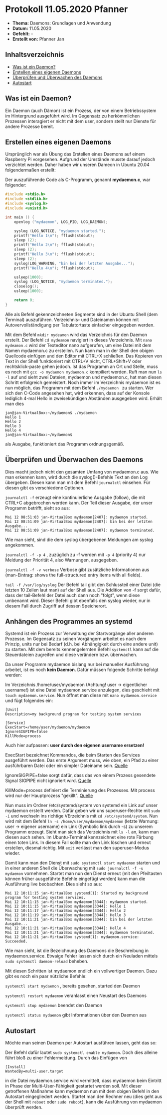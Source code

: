 # Protokoll 11.05.2020 Pfanner
* **Thema:** Daemons: Grundlagen und Anwendung
* **Datum:** 11.05.2020
* **Gefehlt:** -
* **Erstellt von:** Pfanner Jan

## Inhaltsverzeichnis
* [Was ist ein Daemon?](#was-ist-ein-daemon)
* [Erstellen eines eigenen Daemons](#erstellen-eines-eigenen-daemons)
* [Überprüfen und Überwachen des Daemons](#überprüfen-und-überwachen-des-daemons)
* [Autostart](#autostart)

## Was ist ein Daemon?
Ein Daemon (auch Dämon) ist ein Prozess, der von einem Betriebssystem im Hintergrund ausgeführt wird. Im Gegensatz zu herkömmlichen Prozessen interagiert er nicht mit dem user, sondern stellt nur Dienste für andere Prozesse bereit.

## Erstellen eines eigenen Daemons
Ursprünglich war als Übung das Erstellen eines Daemons auf einem Raspberry Pi vorgesehen. Aufgrund der Umstände musste darauf jedoch verzichtet werden. Daher haben wir unseren Dameon in Ubuntu 20.04 folgendermaßen erstellt: 

Der auszuführende Code als C-Programm, genannt **mydaemon.c**, war folgender:
```C
#include <stdio.h>
#include <stdlib.h>
#include <syslog.h>
#include <unistd.h>

int main () {
    openlog ("mydaemon", LOG_PID, LOG_DAEMON);

    syslog (LOG_NOTICE, "mydaemon started.");
    printf("Hello 1\n"); fflush(stdout);
    sleep (2);
    printf("Hello 2\n"); fflush(stdout);
    sleep (2);
    printf("Hello 3\n"); fflush(stdout);
    sleep (2);
    syslog(LOG_WARNING, "bin bei der letzten Ausgabe...");
    printf("Hello 4\n"); fflush(stdout);

    usleep(1000);
    syslog (LOG_NOTICE, "mydaemon terminated.");
    closelog();
    usleep(1000);

    return 0;
}
```
Alle als Befehl gekennzeichneten Segmente sind in der Ubuntu Shell (dem Terminal) auszuführen. Verzeichnis- und Dateinamen können mit Autovervollständigung per Tabulatortaste einfacher eingegeben werden.

Mit dem Befehl `mkdir mydeamon` wird das Verzeichnis für den Daemon erstellt. Der Befehl `cd mydeamon` navigiert in dieses Verzeichnis.
Mit `nano mydeamon.c` wird der Texteditor nano aufgerufen, um eine Datei mit dem Namen mydaemon.c zu erstellen. Nun kann man in der Shell den obigen Quellcode einfügen und den Editor mit CTRL+X schließen. Das Kopieren von Text in der Shell funktioniert mit CTRL+V nicht, CTRL+Shift+V oder rechtsklick-paste gehen jedoch. Ist das Programm an Ort und Stelle, muss es noch mit `gcc -o mydaemon mydaemon.c` kompiliert werden. Ruft man nun `ls -l` auf und sieht zwei Dateien, mydaemon und mydaemon.c, hat man diesen Schritt erfolgreich gemeistert.
Noch immer im Verzeichnis mydaemon ist es nun möglich, das Programm mit dem Befehl `./mydaemon ` zu starten. Wer sich den C-Code angesehen hat, wird erkennen, dass auf der Konsole lediglich 4-mal Hello in zweisekündigen Abständen ausgegeben wird. Erhält man dies
```console
jan@jan-VirtualBox:~/mydaemon$ ./mydaemon
Hello 1
Hello 2
Hello 3
Hello 4
jan@jan-VirtualBox:~/mydaemon$ 
```
als Ausgabe, funktioniert das Programm ordnungsgemäß.

## Überprüfen und Überwachen des Daemons
Dies macht jedoch nicht den gesamten Umfang von mydaemon.c aus. Wie man erkennen kann, wird durch die syslog()-Befehle Text an den Log übergeben. Diesen kann man mit dem Befehl `journalctl` einsehen. Für diesen gibt es verschiedene Optionen.

`journalctl -f` erzeugt eine kontinuierliche Ausgabe (follow), die mit CTRL+C abgebrochen werden kann. Der Teil dieser Ausgabe, der unser Programm betrifft, sieht so aus:


```console
Mai 12 08:51:03 jan-VirtualBox mydaemon[2407]: mydaemon started.
Mai 12 08:51:09 jan-VirtualBox mydaemon[2407]: bin bei der letzten Ausgabe...
Mai 12 08:51:09 jan-VirtualBox mydaemon[2407]: mydaemon terminated.
```
Wie man sieht, sind die dem syslog übergebenen Meldungen am syslog angekommen.

`journalctl -f -p 4` , zuzüglich zu -f werden mit `-p 4` (priority 4) nur Meldung der Priorität 4, also Warnungen, ausgegeben.

`journalctl -f -v verbose` Verbose gibt zusätzliche Informationen aus (man-Eintrag: shows the full-structured entry items with all fields).

`tail -f /var/log/syslog` Der Befehl tail gibt den Schlussteil einer Datei (die letzten 10 Zeilen laut man) auf der Shell aus. Die Addition von -f sorgt dafür, dass der tail-Befehl der Datei auch dann noch "folgt", wenn diese umbenannt wird. Dieser Befehl gibt ebenfalls den syslog wieder, nur in diesem Fall durch Zugriff auf dessen Speicherort.

## Anhängen des Programmes an systemd
Systemd ist ein Prozess zur Verwaltung der Startvorgänge aller anderen Prozesse. Im Gegensatz zu seinen Vorgängern arbeitet es nach dem Prinzip, units nur bei Bedarf (d.h. bei Abhängigkeit durch eine andere unit) zu starten. Mit dem bereits kennengelernten Befehl `systemctl` kann auf die Steuerdateien zugreifen und diese verändern bzw. überwachen. 

Da unser Programm mydaemon bislang nur bei manueller Ausführung arbeitet, ist es noch **kein Daemon**. Dafür müssen folgende Schritte befolgt werden:

Im Verzeichnis /home/user/mydaemon (Achtung! user -> eigentlicher username!) ist eine Datei mydaemon.service anzulegen, dies geschieht mit `touch mydaemon.service`. Nun öffnet man diese mit `nano mydaemon.service` und fügt folgendes ein:

```
[Unit]
Description=my background program for testing system services

[Service]
ExecStart=/home/user/mydaemon/mydaemon
IgnoreSIGPIPE=false
KillMode=process
```
Auch hier aufpassen: **user durch den eigenen username ersetzen!**

ExecStart bezeichnet Kommandos, die beim Starten des Services ausgeführt werden. Das erste Argument muss, wie oben, ein Pfad zu einer ausführbaren Datei oder ein simpler Dateiname sein. [Quelle](https://www.freedesktop.org/software/systemd/man/systemd.service.html#ExecStart=)

IgnoreSIGPIPE=false sorgt dafür, dass das von einem Prozess gesendete Signal SIGPIPE nicht ignoriert wird. [Quelle](https://www.freedesktop.org/software/systemd/man/systemd.exec.html#IgnoreSIGPIPE=)

KillMode=process definiert die Terminierung des Prozesses. Mit process wird nur der Hauptprozess "gekillt". [Quelle](https://www.freedesktop.org/software/systemd/man/systemd.kill.html#KillMode=)

Nun muss im Ordner /etc/systemd/system von systemd ein Link auf unser mydaemon erstellt werden. 
Dafür geben wir uns superuser-Rechte mit `sudo -i` und wechseln ins richtige VErzeichnis mit `cd /etc/systemd/system`. Nun wird mit dem Befehl `ln -s /home/user/mydaemon/mydaemon` (letzte Warnung: user -> eigener username) ein Link (Symbolic link durch -s) zu unserem Programm erzeugt. Sieht man sich das Verzeichnis mit `ls -l` an, kann man diesen auch sehen. Im Ubuntu-Terminal kennzeichnet eine rote Färbung einen toten Link. In diesem Fall sollte man den Link löschen und erneut erstellen, diesmal richtig. Mit `exit` verlässt man den superuser-Modus wieder.

Damit kann man den Dienst mit `sudo systemctl start mydaemon` starten und in einer anderen Shell die Überwachung mit `sudo journalctl -f -u mydaemon` vornehmen. Startet man nun den Dienst erneut (mit den Pfeiltasten können früher ausgeführte Befehle eingefügt werden) kann man die Ausführung live beobachten. Dies sieht so aus:
```console
Mai 12 10:11:15 jan-VirtualBox systemd[1]: Started my background program for testing system services.
Mai 12 10:11:15 jan-VirtualBox mydaemon[3344]: mydaemon started.
Mai 12 10:11:15 jan-VirtualBox mydaemon[3344]: Hello 1
Mai 12 10:11:17 jan-VirtualBox mydaemon[3344]: Hello 2
Mai 12 10:11:19 jan-VirtualBox mydaemon[3344]: Hello 3
Mai 12 10:11:21 jan-VirtualBox mydaemon[3344]: bin bei der letzten Ausgabe...
Mai 12 10:11:21 jan-VirtualBox mydaemon[3344]: Hello 4
Mai 12 10:11:21 jan-VirtualBox mydaemon[3344]: mydaemon terminated.
Mai 12 10:11:21 jan-VirtualBox systemd[1]: mydaemon.service: Succeeded.
```
Wie man sieht, ist die Bezeichnung des Daemons die Beschreibung in mydaemon.service. Etwaige Fehler lassen sich durch ein Neuladen mittels `sudo systemctl daemon-reload` beheben.

Mit diesen Schritten ist mydaemon endlich ein vollwertiger Daemon. Dazu gibt es noch ein paar nützliche Befehle:

`systemctl start mydaemon` , bereits gesehen, started den Daemon

`systemctl restart mydaemon` veranlasst einen Neustart des Daemons

`systemctl stop mydaemon` beendet den Daemon

`systemctl status mydaemon` gibt Informationen über den Daemon aus

## Autostart
Möchte man seinen Daemon per Autostart ausführen lassen, geht das so:

Der Befehl dafür lautet `sudo systemctl enable mydaemon`. Doch dies alleine führt bloß zu einer Fehlermeldung. Durch das Einfügen von
```
[Install]
WantedBy=multi-user.target
```
 in die Datei mydaemon.service wird vermittelt, dass mydaemon beim Eintritt in Phase der Multi-User-Fähigkeit gestartet werden soll. Mit dieser getroffenen Maßnahme kann mydaemon nun mit dem obigen Befehl in den Autostart eingegliedert werden. Startet man den Rechner neu (dies geht aus der Shell mit `reboot` oder `sudo reboot`), kann die Ausführung von mydaemon überprüft werden.
